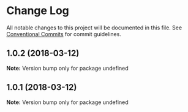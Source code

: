 # Change Log

All notable changes to this project will be documented in this file.
See [Conventional Commits](https://conventionalcommits.org) for commit guidelines.

<a name="1.0.2"></a>
## 1.0.2 (2018-03-12)




**Note:** Version bump only for package undefined

<a name="1.0.1"></a>
## 1.0.1 (2018-03-12)




**Note:** Version bump only for package undefined
